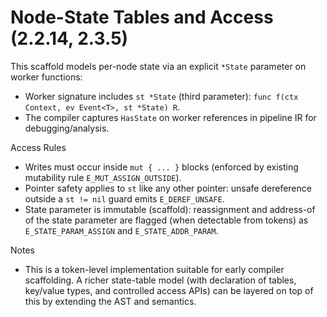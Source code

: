 # Node-State Tables and Access (2.2.14, 2.3.5)

This scaffold models per-node state via an explicit `*State` parameter on worker functions:

- Worker signature includes `st *State` (third parameter): `func f(ctx Context, ev Event<T>, st *State) R`.
- The compiler captures `HasState` on worker references in pipeline IR for debugging/analysis.

Access Rules

- Writes must occur inside `mut { ... }` blocks (enforced by existing mutability rule `E_MUT_ASSIGN_OUTSIDE`).
- Pointer safety applies to `st` like any other pointer: unsafe dereference outside a `st != nil` guard emits `E_DEREF_UNSAFE`.
- State parameter is immutable (scaffold): reassignment and address-of of the state parameter are flagged (when detectable from tokens) as `E_STATE_PARAM_ASSIGN` and `E_STATE_ADDR_PARAM`.

Notes

- This is a token-level implementation suitable for early compiler scaffolding. A richer state-table model (with declaration of tables, key/value types, and controlled access APIs) can be layered on top of this by extending the AST and semantics.

